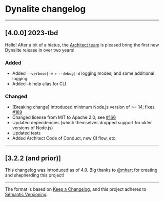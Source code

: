 # Dynalite changelog

---

## [4.0.0] 2023-tbd

Hello! After a bit of a hiatus, the [Architect team](https://github.com/architect/dynalite/issues/166) is pleased bring the first new Dynalite release in over two years!

### Added

- Added `--verbose|-v` + `--debug|-d` logging modes, and some additional logging
- Added `-h` help alias for CLI


### Changed

- [Breaking change] Introduced minimum Node.js version of >= 14; fixes [#169](https://github.com/architect/dynalite/issues/169)
- Changed license from MIT to Apache 2.0; see [#166](https://github.com/architect/dynalite/issues/166)
- Updated dependencies (which themselves dropped support for older versions of Node.js)
- Updated tests
- Added Architect Code of Conduct, new CI flow, etc.

---

## [3.2.2 (and prior)]

This changelog was introduced as of 4.0. Big thanks to [@mhart](https://github.com/mhart) for creating and shepherding this project!

---

The format is based on [Keep a Changelog](https://keepachangelog.com/en/1.0.0/), and this project adheres to [Semantic Versioning](https://semver.org/spec/v2.0.0.html).
